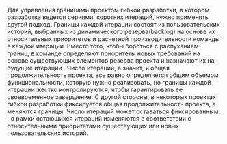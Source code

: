Для управления границами проектом гибкой разработки, в котором разработка ведется сериями, коротких итераций,  нужно применять другой подход. Границы каждой итерации состоят из пользовательских историй, выбранных из динамического резерва(backlog) на основе их относительных приоритетов и расчетной производительности команды в каждой итерации. Вместо того, чтобы бороться с распуханием границ, в команде определяют приоритеты новых требований на основе существующих элементов резерва проекта и назначают их на будущие итерации . Число итераций, а значит, и общая продолжительность проекта, все равно определяется общим объемом функциональности, которую нужно реализовать, но границы каждой итерации жестко контролируются, чтобы гарантировать ее своевременное завершение. С другой стороны, в некоторых проектах гибкой разработки фиксируется общая продолжительность проекта, а меняются границы. Число итераций может оставаться фиксированным, но рамки остающихся итераций изменяются в соответствии с относительными приоритетами существующих или новых пользовательских историй. 